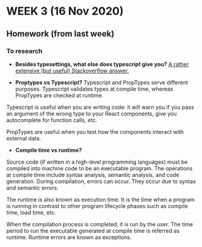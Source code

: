 # WEEK 3 (16 Nov 2020)  

## Homework (from last week)  
### To research  

- **Besides typesettings, what else does typescript give you?**
[A rather extensive (but useful) Stackoverflow answer.](https://stackoverflow.com/questions/12694530/what-is-typescript-and-why-would-i-use-it-in-place-of-javascript/35048303#35048303)

- **Proptypes vs Typescript?**
Typescript and PropTypes serve different purposes. Typescript validates types at compile time, whereas PropTypes are checked at runtime.

Typescript is useful when you are writing code: it will warn you if you pass an argument of the wrong type to your React components, give you autocomplete for function calls, etc.

PropTypes are useful when you test how the components interact with external data.

- **Compile time vs runtime?**

Source code (if written in a high-level programming languages) must be compiled into machine code to be an executable program. The operations at compile time include syntax analysis, semantic analysis, and code generation. During compilation, errors can occur. They occur due to syntax and semantic errors.

The runtime is also known as execution time. It is the time when a program is running in contrast to other program lifecycle phases such as compile time, load time, etc.

When the compilation process is completed, it is run by the user. The time period to run the executable generated at compile time is referred as runtime. Runtime errors are known as exceptions.
